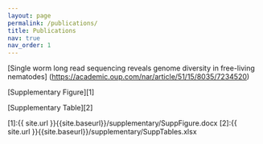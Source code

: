 ```yaml
---
layout: page
permalink: /publications/
title: Publications
nav: true
nav_order: 1
---
```


[Single worm long read sequencing reveals genome diversity in free-living nematodes]
(https://academic.oup.com/nar/article/51/15/8035/7234520)

[Supplementary Figure][1]

[Supplementary Table][2]

[1]:{{ site.url }}{{site.baseurl}}/supplementary/SuppFigure.docx
[2]:{{ site.url }}{{site.baseurl}}/supplementary/SuppTables.xlsx
